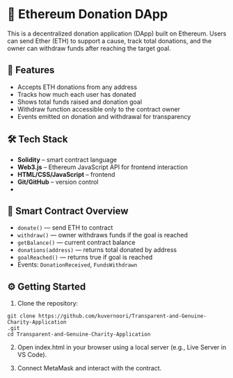 # 💸 Ethereum Donation DApp

This is a decentralized donation application (DApp) built on Ethereum. Users can send Ether (ETH) to support a cause, track total donations, and the owner can withdraw funds after reaching the target goal.

## 🚀 Features

- Accepts ETH donations from any address
- Tracks how much each user has donated
- Shows total funds raised and donation goal
- Withdraw function accessible only to the contract owner
- Events emitted on donation and withdrawal for transparency

## 🛠️ Tech Stack

- **Solidity** – smart contract language  
- **Web3.js** – Ethereum JavaScript API for frontend interaction  
- **HTML/CSS/JavaScript** – frontend  
- **Git/GitHub** – version control
- 
## 📝 Smart Contract Overview

- `donate()` — send ETH to contract  
- `withdraw()` — owner withdraws funds if the goal is reached  
- `getBalance()` — current contract balance  
- `donations(address)` — returns total donated by address  
- `goalReached()` — returns true if goal is reached  
- Events: `DonationReceived`, `FundsWithdrawn`

## ⚙️ Getting Started

1. Clone the repository:

```
git clone https://github.com/kuvernoori/Transparent-and-Genuine-Charity-Application
.git
cd Transparent-and-Genuine-Charity-Application

```

2. Open index.html in your browser using a local server (e.g., Live Server in VS Code).

3. Connect MetaMask and interact with the contract.


